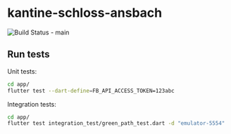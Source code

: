 # kantine-schloss-ansbach

![Build Status - main](https://github.com/mjainta/kantine-schloss-ansbach/actions/workflows/android-release.yml/badge.svg?branch=main)

## Run tests

Unit tests:
```bash
cd app/
flutter test --dart-define=FB_API_ACCESS_TOKEN=123abc
```

Integration tests:
```bash
cd app/
flutter test integration_test/green_path_test.dart -d "emulator-5554"
```
